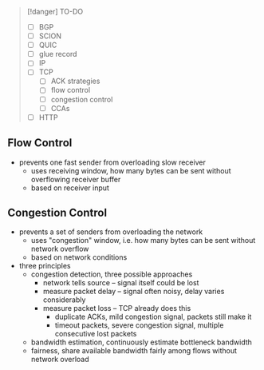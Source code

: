 
> [!danger] TO-DO
> - [ ] BGP
> - [ ] SCION
> - [ ] QUIC
> - [ ] glue record
> - [ ] IP
> - [ ] TCP
> 	- [ ] ACK strategies
> 	- [ ] flow control
> 	- [ ] congestion control
> 	- [ ] CCAs
> - [ ] HTTP


## Flow Control
- prevents one fast sender from overloading slow receiver
	- uses receiving window, how many bytes can be sent without overflowing receiver buffer
	- based on receiver input

## Congestion Control
- prevents a set of senders from overloading the network
	- uses "congestion" window, i.e. how many bytes can be sent without network overflow
	- based on network conditions
- three principles
	- congestion detection, three possible approaches
		- network tells source – signal itself could be lost
		- measure packet delay – signal often noisy, delay varies considerably
		- measure packet loss – TCP already does this
			- duplicate ACKs, mild congestion signal, packets still make it
			- timeout packets, severe congestion signal, multiple consecutive lost packets
	- bandwidth estimation, continuously estimate bottleneck bandwidth
	- fairness, share available bandwidth fairly among flows without network overload



